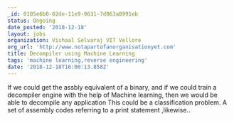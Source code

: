 ```yaml
---
_id: 0105e6b0-02de-11e9-9631-7d063a8991eb
status: Ongoing
date_posted: '2018-12-18'
layout: jobs
organization: Vishaal Selvaraj VIT Vellore
org_url: 'http://www.notapartofanorganisationyet.com'
title: Decompiler using Machine Learning
tags: 'machine learning,reverse engineering'
date: '2018-12-18T16:00:13.858Z'
---
```

If we could get the assbly equivalent of a binary, and if we could train a decompiler engine with the help of Machine learning, then we would be able to decompile any application
This could be a classification problem.
A set of assembly codes referring to a print statement ,likewise..
